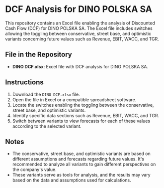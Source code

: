 # DCF Analysis for DINO POLSKA SA

This repository contains an Excel file enabling the analysis of Discounted Cash Flow (DCF) for DINO POLSKA SA. The Excel file includes switches allowing the toggling between conservative, street base, and optimistic variants concerning future values such as Revenue, EBIT, WACC, and TGR.

## File in the Repository

- **DINO DCF.xlsx**: Excel file with DCF analysis for DINO POLSKA SA.

## Instructions

1. Download the `DINO DCF.xlsx` file.
2. Open the file in Excel or a compatible spreadsheet software.
3. Locate the switches enabling the toggling between the conservative, street base, and optimistic variants.
4. Identify specific data sections such as Revenue, EBIT, WACC, and TGR.
5. Switch between variants to view forecasts for each of these values according to the selected variant.

## Notes

- The conservative, street base, and optimistic variants are based on different assumptions and forecasts regarding future values. It's recommended to analyze all variants to gain different perspectives on the company's value.
- These variants serve as tools for analysis, and the results may vary based on the data and assumptions used for calculations.

